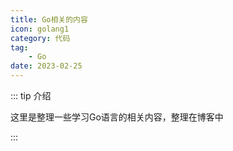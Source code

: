 ```yaml
---
title: Go相关的内容
icon: golang1
category: 代码
tag:
    - Go
date: 2023-02-25
---
```


::: tip 介绍

这里是整理一些学习Go语言的相关内容，整理在博客中

:::

